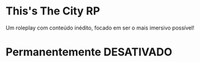 # This's The City RP

Um roleplay com conteúdo inédito, focado em ser o mais imersivo possível!

# Permanentemente DESATIVADO
